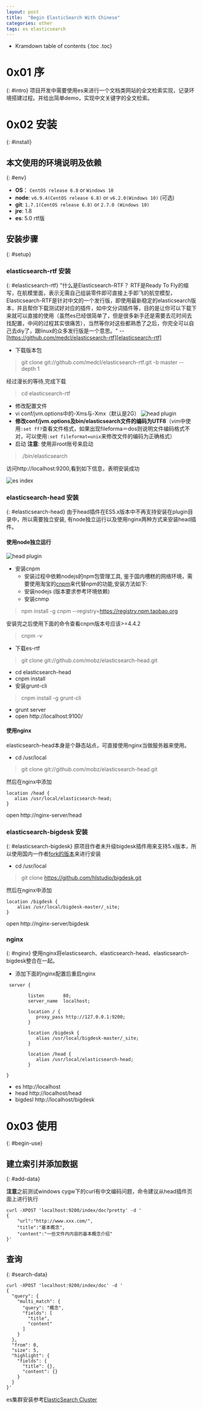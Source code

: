 ```yaml
---
layout: post
title:  "Begin ElasticSearch With Chinese"
categories: other
tags: es elasticsearch
---
```


* Kramdown table of contents
{:toc .toc}

# 0x01 序
{: #intro}
项目开发中需要使用es来进行一个文档类网站的全文检索实现，记录环境搭建过程。并给出简单demo，实现中文关键字的全文检索。

# 0x02 安装
{: #install}

## 本文使用的环境说明及依赖
{: #env}
* **OS**： `CentOS release 6.8` or `Windows 10`
* **node**:  `v6.9.4(CentOS release 6.8)` or `v6.2.0(Windows 10)` (可选)
* **git**: `1.7.1(CentOS release 6.8)` or `2.7.0 (Windows 10)`
* **jre**: 1.8
* **es**: 5.0 rtf版

## 安装步骤
{: #setup}

### elasticsearch-rtf 安装
{: #elasticsearch-rtf}
"什么是Elasticsearch-RTF？ RTF是Ready To Fly的缩写，在航模里面，表示无需自己组装零件即可直接上手即飞的航空模型，Elasticsearch-RTF是针对中文的一个发行版，即使用最新稳定的elasticsearch版本，并且帮你下载测试好对应的插件，如中文分词插件等，目的是让你可以下载下来就可以直接的使用（虽然es已经很简单了，但是很多新手还是需要去花时间去找配置，中间的过程其实很痛苦），当然等你对这些都熟悉了之后，你完全可以自己去diy了，跟linux的众多发行版是一个意思。"  -- [https://github.com/medcl/elasticsearch-rtf][elasticsearch-rtf]

* 下载版本包

> git clone git://github.com/medcl/elasticsearch-rtf.git -b master --depth 1

经过漫长的等待,完成下载
> cd elasticsearch-rtf

* 修改配置文件
 * vi conf/jvm.options中的-Xms与-Xmx（默认是2G）
 ![head plugin](/assets/images/posts/begin_es/es_config.png)
 * **修改conf/jvm.options及bin/elasticsearch文件的编码为UTF8**（vim中使用`:set ff?`查看文件格式，如果出现fileforma＝dos则说明文件编码格式不对，可以使用`:set fileformat=unix`来修改文件的编码为正确格式）
* 启动 **注意**: 使用非root账号来启动

> ./bin/elasticsearch

访问http://localhost:9200,看到如下信息，表明安装成功

![es index](/assets/images/posts/begin_es/es_index.png)

### elasticsearch-head 安装
{: #elasticsearch-head}
由于head插件在ES5.x版本中不再支持安装在plugin目录中，所以需要独立安装, 有node独立运行以及使用nginx两种方式来安装head插件。

#### 使用node独立运行
![head plugin](/assets/images/posts/begin_es/head_plugin.png)

* 安装cnpm
	* 安装过程中依赖nodejs的npm包管理工具, 鉴于国内槽糕的网络环境，需要使用淘宝的[cnpm][cnpm]来代替npm的功能,安装方法如下:
	* 安装nodejs (版本要求参考环境依赖)
	* 安装cnmp

> npm install -g cnpm --registry=https://registry.npm.taobao.org

安装完之后使用下面的命令查看cnpm版本号应该>=4.4.2
 
> cnpm -v
 
* 下载es-rtf

> git clone git://github.com/mobz/elasticsearch-head.git

* cd elasticsearch-head
* cnpm install
* 安装grunt-cli

> cnpm install -g grunt-cli

* grunt server
* open http://localhost:9100/

#### 使用nginx
elasticsearch-head本身是个静态站点，可直接使用nginx当做服务器来使用。

* cd /usr/local

> git clone git://github.com/mobz/elasticsearch-head.git

然后在nginx中添加

~~~
location /head {
   alias /usr/local/elasticsearch-head;
}
~~~

open http://nginx-server/head


### elasticsearch-bigdesk 安装
{: #elasticsearch-bigdesk}
原项目作者未升级bigdesk插件用来支持5.x版本，所以使用国内一作者[fork的版本][bigdesk]来进行安装

* cd /usr/local

> git clone https://github.com/hlstudio/bigdesk.git


然后在nginx中添加

~~~
location /bigdesk {
    alias /usr/local/bigdesk-master/_site;
}
~~~

open http://nginx-server/bigdesk

### nginx
{: #nginx}
使用nginx将elasticsearch、elasticsearch-head、elasticsearch-bigdesk整合在一起。

* 添加下面的nginx配置后重启nginx

~~~
 server {

        listen       80;
        server_name  localhost;

        location / {
           proxy_pass http://127.0.0.1:9200;
        }

        location /bigdesk {
           alias /usr/local/bigdesk-master/_site;
        }

        location /head {
           alias /usr/local/elasticsearch-head;
        }

}
~~~

* es http://localhost
* head http://localhost/head
* bigdesl http://localhost/bigdesk

# 0x03 使用
{: #begin-use}

## 建立索引并添加数据
{: #add-data}

**注意**之前测试windows cygw下的curl有中文编码问题，命令建议从head插件页面上进行执行

~~~
curl -XPOST 'localhost:9200/index/doc?pretty' -d '
{
    "url":"http://www.xxx.com/",
    "title":"基本概念",
    "content":"一些文件内内容的基本概念介绍"
}'
~~~

## 查询
{: #search-data}

~~~
curl -XPOST 'localhost:9200/index/doc' -d '
{
  "query": {
    "multi_match": {
      "query": "概念",
      "fields": [
        "title",
        "content"
      ]
    }
  },
  "from": 0,
  "size": 5,
  "highlight": {
    "fields": {
      "title": {},
      "content": {}
    }
  }
}'
~~~

es集群安装参考[ElasticSearch Cluster](/2017/04/06/es-cluster)

[cnpm]: https://npm.taobao.org/ "CNPM"
[elasticsearch-rtf]: https://github.com/medcl/elasticsearch-rtf "elasticsearch-rtf"
[bigdesk]: https://github.com/hlstudio/bigdesk

